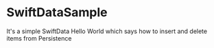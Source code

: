 # SwiftDataSample
It's a simple SwiftData Hello World which says how to insert and delete items from Persistence
